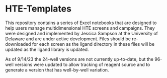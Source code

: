 # HTE-Templates
 
This repository contains a series of Excel notebooks that are designed to help users manage multidimensional HTE screens and campaigns. They were designed and implemented by Jessica Sampson at the University of Delaware and are under active development. Files should be re-downloaded for each screen as the ligand directory in these files will be updated as the ligand library is updated.

As of 9/14/23 the 24-well versions are not currently up-to-date, but the 96-well versions were updated to allow tracking of reagent source and to generate a version that has well-by-well variation.